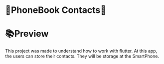 # 📕PhoneBook Contacts📕

# 📚Preview

This project was made to understand how to work with flutter. At this app, the users can store their contacts. They will be storage at the SmartPhone.
